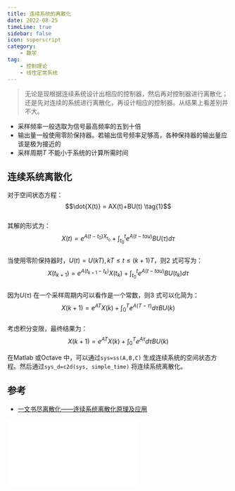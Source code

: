 ```yaml
---  
title: 连续系统的离散化  
date: 2022-08-25   
timeLine: true
sidebar: false  
icon: superscript
category:  
    - 数学    
tag:   
    - 控制理论    
    - 线性定常系统  
---   
```

 
> 无论是现根据连续系统设计出相应的控制器，然后再对控制器进行离散化；还是先对连续的系统进行离散化，再设计相应的控制器。从结果上看差别并不大。  

- 采样频率一般选取为信号最高频率的五到十倍  
- 输出量一般使用零阶保持器。若输出信号频率足够高，各种保持器的输出量应该是极为接近的  
- 采样周期$T$ 不能小于系统的计算所需时间  

## 连续系统离散化  
对于空间状态方程：  
$$\dot{X(t)} = AX(t)+BU(t) \tag{1}$$  
其解的形式为：  
$$X(t)=e^{A(t-t_0)X_{t_0}}+\int_{t_0}^te^{A(t-tau)}BU(\tau)d\tau \tag{2}$$  
当使用零阶保持器时，$U(t)=U(kT),kT\leq t\leq(k+1)T$，则$2$ 式可写为：  
$$X(t_{k+1})=e^{A(t_{k+1}-t_k)}X(t_k)+\int_{t_0}^te^{A(t-tau)}BU(t_k)d\tau \tag{3}$$  
因为$U(\tau)$ 在一个采样周期内可以看作是一个常数，则$3$ 式可以化简为：  
$$X(k+1)=e^{AT}X(k)+\int_{0}^T e^{A(T-\tau)}d\tau BU(k)$$  
考虑积分变限，最终结果为：  
$$X(k+1)=e^{AT}X(k)+\int_{0}^T e^{A\tau}d\tau BU(k) \tag{4}$$  

在Matlab 或Octave 中，可以通过`sys=ss(A,B,C)` 生成连续系统的空间状态方程。然后通过`sys_d=c2d(sys, simple_time)` 将连续系统离散化。


## 参考  
- [一文书尽离散化——连续系统离散化原理及应用](https://zhuanlan.zhihu.com/p/438475328)

<iframe src="//player.bilibili.com/player.html?aid=984708072&bvid=BV1Dt4y1J7tk&cid=809839051&page=1" scrolling="no" border="0" frameborder="no" framespacing="0" allowfullscreen="true"> </iframe>  
